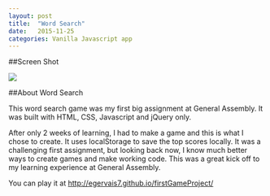 ```yaml
---
layout: post
title:  "Word Search"
date:   2015-11-25
categories: Vanilla Javascript app
---
```


##Screen Shot

<img src="../../../../../../../images/EGWords.jpg">

##About Word Search

This word search game was my first big assignment at General Assembly. It was built with HTML, CSS, Javascript and jQuery only.

After only 2 weeks of learning, I had to make a game and this is what I chose to create. It uses localStorage to save the top scores locally. It was a challenging first assignment, but looking back now, I know much better ways to create games and make working code. This was a great kick off to my learning experience at General Assembly.

You can play it at <a href="http://egervais7.github.io/firstGameProject/">http://egervais7.github.io/firstGameProject/</a>
